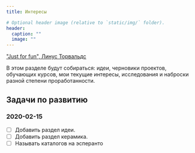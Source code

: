 ```yaml
---
title: Интересы

# Optional header image (relative to `static/img/` folder).
header:
  caption: ""
  image: ""
---
```


["Just for fun", Линус Торвальдс](https://ru.wikipedia.org/wiki/Ради_удовольствия)

В этом разделе будут собираться: идеи, черновики проектов, обучающих курсов, мои текущие интересы, исследования и наброски разной степени проработанности.

## Задачи по развитию

### 2020-02-15

* [ ] Добавить раздел идеи.
* [ ] Добавить раздел керамика.
* [ ] Называть каталогов на эсперанто
